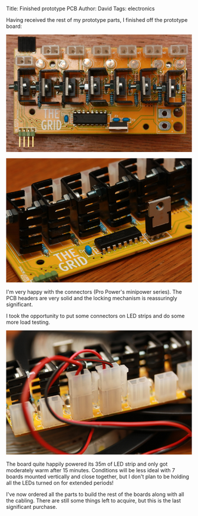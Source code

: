 Title: Finished prototype PCB
Author: David
Tags: electronics

Having received the rest of my prototype parts, I finished off the prototype
board:

![finished protoboard](/images/finished_top.jpg)

![heatsinks](/images/heatsinks.jpg)

I'm very happy with the connectors (Pro Power's minipower series).  The PCB
headers are very solid and the locking mechanism is reassuringly significant.

I took the opportunity to put some connectors on LED strips and do some more
load testing.

![connectors](/images/connectors.jpg)

The board quite happily powered its 35m of LED strip and only
got moderately warm after 15 minutes.  Conditions will be less ideal with 7
boards mounted vertically and close together, but I don't plan to be holding
all the LEDs turned on for extended periods!

I've now ordered all the parts to build the rest of the boards along with all
the cabling.  There are still some things left to acquire, but this is the last
significant purchase.
